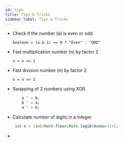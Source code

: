 ```yaml
---
id: tips
title: Tips & Tricks
sidebar_label: Tips & Tricks
---
```

- Check if the number (a) is even or odd

    ```boolean = (a & 1) == 0 ? "Even" : "ODD" ```
- Fast multiplication number (n) by factor 2
    
    ``` n = n << 1 ```
- Fast division number (n) by factor 2
    
    ``` n = n >> 1 ```
- Swapping of 2 numbers using XOR
    ```java
        a ^ = b;
        b ^ = a;
        a ^ = b;
    ```
- Calculate number of digits in a integer
    ```java
     int n = (int)Math.floor(Math.log10(Number))+1;
     ```
- 